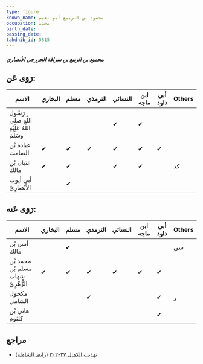 ```yaml
---
type: figure
known_name: محمود بن الربيع أبو نعيم
occupation: محدث
birth_date:
passing_date:
tahdhib_id: 5815
---
```

##### محمود بن الربيع بن سراقة الخزرجي الأنصاري

## رَوَى عَن:
| الاسم                                        | البخاري | مسلم | الترمذي | النسائي | ابن ماجه | أبي داود | Others |
| -------------------------------------------- | ------- | ---- | ------- | ------- | -------- | -------- | ------ |
| رَسُول اللَّهِ صلى اللَّهُ عَلَيْهِ وسَلَّمَ |         |      |         | ✔       | ✔        |          |        |
| عبادة بْن الصامت                             | ✔       | ✔    | ✔       | ✔       | ✔        | ✔        |        |
| عتبان بْن مالك                               | ✔       | ✔    |         | ✔       | ✔        |          | كد     |
| أبي أيوب الأَنْصارِيّ                        |         | ✔    |         |         |          |          |        |
## رَوَى عَنه:
| الاسم                              | البخاري | مسلم | الترمذي | النسائي | ابن ماجه | أبي داود | Others |
| ---------------------------------- | ------- | ---- | ------- | ------- | -------- | -------- | ------ |
| أنس بْن مالك                       |         | ✔    |         |         |          |          | سي     |
| محمد بْن مسلم بْن شهاب الزُّهْرِيّ | ✔       | ✔    | ✔       | ✔       | ✔        | ✔        |        |
| مكحول الشامي                       |         |      | ✔       |         |          | ✔        | ر      |
| هاني بْن كلثوم                     |         |      |         |         |          | ✔        |        |
## مراجع
- [تهذيب الكمال ٢٧-٣٠٢](obsidian://open?vault=Tahdhib-al-Kamal&file=Figures/٥٨١٥-محمود%20بن%20الربيع%20بن%20سراقة%20الخزرجي%20الأنصاري) ([رابط الشاملة](https://shamela.ws/book/3722/14691))